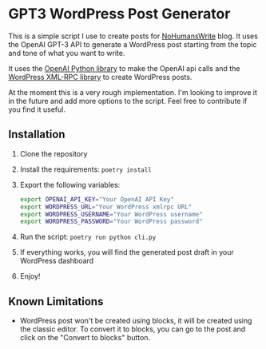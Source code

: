 # GPT3 WordPress Post Generator
This is a simple script I use to create posts for [NoHumansWrite](https://nohumanswrite.com) blog. It uses 
the OpenAI GPT-3 API to generate a WordPress post starting from the topic and tone 
of what you want to write.

It uses the [OpenAI Python library](https://github.com/openai/openai-python) to make the OpenAI api calls and the 
[WordPress XML-RPC library](https://github.com/maxcutler/python-wordpress-xmlrpc) to create WordPress posts.

At the moment this is a very rough implementation. I'm looking to improve it in the future and add more options to 
the script. Feel free to contribute if you find it useful.

## Installation
1. Clone the repository
2. Install the requirements: `poetry install`
3. Export the following variables:

    ```bash
    export OPENAI_API_KEY="Your OpenAI API Key"
    export WORDPRESS_URL="Your WordPress xmlrpc URL"
    export WORDPRESS_USERNAME="Your WordPress username"
    export WORDPRESS_PASSWORD="Your WordPress password"
    ```
4. Run the script: `poetry run python cli.py`
5. If everything works, you will find the generated post draft in your WordPress dashboard
5. Enjoy!

## Known Limitations
- WordPress post won't be created using blocks, it will be created using the classic editor. To convert it to blocks,
  you can go to the post and click on the "Convert to blocks" button.
